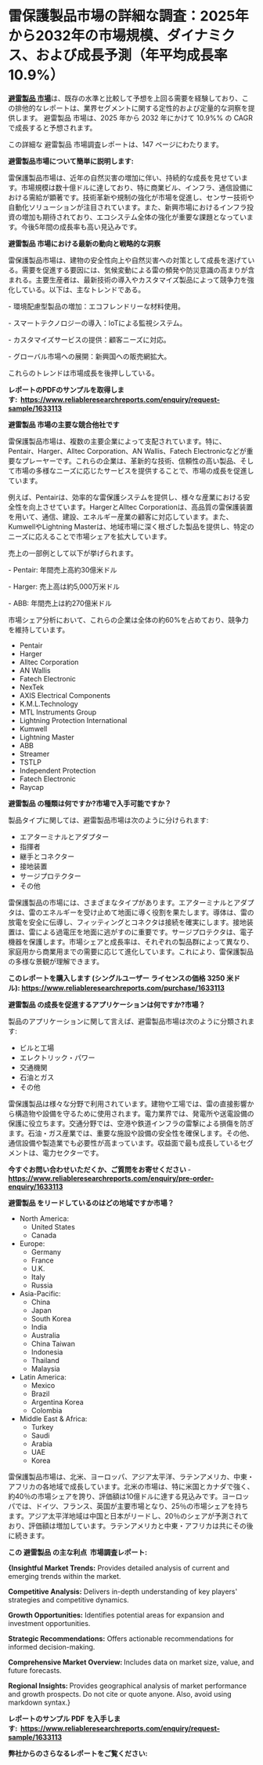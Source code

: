 <p><h1>雷保護製品市場の詳細な調査：2025年から2032年の市場規模、ダイナミクス、および成長予測（年平均成長率10.9%）</h1></p><p data-sourcepos="1:1-1:157"><strong><a href="https://www.reliableresearchreports.com/lightning-protection-products-market-r1633113?utm_campaign=110&utm_medium=36&utm_source=Github&utm_content=ia&utm_term=19042025&utm_id=lightning-protection-products">避雷製品 市場</a></strong>は、既存の水準と比較して予想を上回る需要を経験しており、この排他的なレポートは、業界セグメントに関する定性的および定量的な洞察を提供します。 避雷製品 市場は、2025 年から 2032 年にかけて 10.9%% の CAGR で成長すると予想されます。</p>
<p data-sourcepos="3:1-3:50">この詳細な 避雷製品 市場調査レポートは、147 ページにわたります。</p>
<p><strong>避雷製品市場について簡単に説明します:</strong></p>
<p><p>雷保護製品市場は、近年の自然災害の増加に伴い、持続的な成長を見せています。市場規模は数十億ドルに達しており、特に商業ビル、インフラ、通信設備における需給が顕著です。技術革新や規制の強化が市場を促進し、センサー技術や自動化ソリューションが注目されています。また、新興市場におけるインフラ投資の増加も期待されており、エコシステム全体の強化が重要な課題となっています。今後5年間の成長率も高い見込みです。</p></p>
<p><strong>避雷製品 市場における最新の動向と戦略的な洞察</strong></p>
<p><p>雷保護製品市場は、建物の安全性向上や自然災害への対策として成長を遂げている。需要を促進する要因には、気候変動による雷の頻発や防災意識の高まりが含まれる。主要生産者は、最新技術の導入やカスタマイズ製品によって競争力を強化している。以下は、主なトレンドである。</p><p>- 環境配慮型製品の増加：エコフレンドリーな材料使用。</p><p>- スマートテクノロジーの導入：IoTによる監視システム。</p><p>- カスタマイズサービスの提供：顧客ニーズに対応。</p><p>- グローバル市場への展開：新興国への販売網拡大。</p><p>これらのトレンドは市場成長を後押ししている。</p></p>
<p><strong>レポートのPDFのサンプルを取得します</strong><strong>:&nbsp;&nbsp;<a href="https://www.reliableresearchreports.com/enquiry/request-sample/1633113?utm_campaign=110&utm_medium=36&utm_source=Github&utm_content=ia&utm_term=19042025&utm_id=lightning-protection-products">https://www.reliableresearchreports.com/enquiry/request-sample/1633113</a></strong></p>
<p><strong>避雷製品 市場の主要な競合他社です</strong></p>
<p><p>雷保護製品市場は、複数の主要企業によって支配されています。特に、Pentair、Harger、Alltec Corporation、AN Wallis、Fatech Electronicなどが重要なプレーヤーです。これらの企業は、革新的な技術、信頼性の高い製品、そして市場の多様なニーズに応じたサービスを提供することで、市場の成長を促進しています。</p><p>例えば、Pentairは、効率的な雷保護システムを提供し、様々な産業における安全性を向上させています。HargerとAlltec Corporationは、高品質の雷保護装置を用いて、通信、建設、エネルギー産業の顧客に対応しています。また、KumwellやLightning Masterは、地域市場に深く根ざした製品を提供し、特定のニーズに応えることで市場シェアを拡大しています。</p><p>売上の一部例として以下が挙げられます。</p><p>- Pentair: 年間売上高約30億米ドル</p><p>- Harger: 売上高は約5,000万米ドル</p><p>- ABB: 年間売上は約270億米ドル</p><p>市場シェア分析において、これらの企業は全体の約60%を占めており、競争力を維持しています。</p></p>
<p><ul><li>Pentair</li><li>Harger</li><li>Alltec Corporation</li><li>AN Wallis</li><li>Fatech Electronic</li><li>NexTek</li><li>AXIS Electrical Components</li><li>K.M.L.Technology</li><li>MTL Instruments Group</li><li>Lightning Protection International</li><li>Kumwell</li><li>Lightning Master</li><li>ABB</li><li>Streamer</li><li>TSTLP</li><li>Independent Protection</li><li>Fatech Electronic</li><li>Raycap</li></ul></p>
<p><strong>避雷製品 の種類は何ですか?市場で入手可能ですか？</strong></p>
<p>製品タイプに関しては、避雷製品市場は次のように分けられます:</p>
<p><ul><li>エアターミナルとアダプター</li><li>指揮者</li><li>継手とコネクター</li><li>接地装置</li><li>サージプロテクター</li><li>その他</li></ul></p>
<p><p>雷保護製品の市場には、さまざまなタイプがあります。エアターミナルとアダプタは、雷のエネルギーを受け止めて地面に導く役割を果たします。導体は、雷の放電を安全に伝導し、フィッティングとコネクタは接続を確実にします。接地装置は、雷による過電圧を地面に逃がすのに重要です。サージプロテクタは、電子機器を保護します。市場シェアと成長率は、それぞれの製品群によって異なり、家庭用から商業用までの需要に応じて進化しています。これにより、雷保護製品の多様な景観が理解できます。</p></p>
<p><strong>このレポートを購入します (シングルユーザー ライセンスの価格 3250 米ドル):&nbsp;<a href="https://www.reliableresearchreports.com/purchase/1633113?utm_campaign=110&utm_medium=36&utm_source=Github&utm_content=ia&utm_term=19042025&utm_id=lightning-protection-products">https://www.reliableresearchreports.com/purchase/1633113</a></strong></p>
<p><strong>避雷製品 の成長を促進するアプリケーションは何ですか?市場？</strong></p>
<p>製品のアプリケーションに関して言えば、避雷製品市場は次のように分類されます:</p>
<p><ul><li>ビルと工場</li><li>エレクトリック・パワー</li><li>交通機関</li><li>石油とガス</li><li>その他</li></ul></p>
<p><p>雷保護製品は様々な分野で利用されています。建物や工場では、雷の直接影響から構造物や設備を守るために使用されます。電力業界では、発電所や送電設備の保護に役立ちます。交通分野では、空港や鉄道インフラの雷撃による損傷を防ぎます。石油・ガス産業では、重要な施設や設備の安全性を確保します。その他、通信設備や製造業でも必要性が高まっています。収益面で最も成長しているセグメントは、電力セクターです。</p></p>
<p><strong>今すぐお問い合わせいただくか、ご質問をお寄せください</strong><strong>&nbsp;</strong>-<strong><a href="https://www.reliableresearchreports.com/enquiry/pre-order-enquiry/1633113?utm_campaign=110&utm_medium=36&utm_source=Github&utm_content=ia&utm_term=19042025&utm_id=lightning-protection-products">https://www.reliableresearchreports.com/enquiry/pre-order-enquiry/1633113</a></strong></p>
<p><strong>避雷製品 をリードしているのはどの地域ですか市場？</strong></p>
<p><ul>
    <li>
        North America:
        <ul>
            <li>United States</li>
            <li>Canada</li>
        </ul>
    </li>
    <li>
        Europe:
        <ul>
            <li>Germany</li>
            <li>France</li>
            <li>U.K.</li>
            <li>Italy</li>
            <li>Russia</li>
        </ul>
    </li>
    <li>
        Asia-Pacific:
        <ul>
            <li>China</li>
            <li>Japan</li>
            <li>South Korea</li>
            <li>India</li>
            <li>Australia</li>
            <li>China Taiwan</li>
            <li>Indonesia</li>
            <li>Thailand</li>
            <li>Malaysia</li>
        </ul>
    </li>
    <li>
        Latin America:
        <ul>
            <li>Mexico</li>
            <li>Brazil</li>
            <li>Argentina Korea</li>
            <li>Colombia</li>
        </ul>
    </li>
    <li>
        Middle East & Africa:
        <ul>
            <li>Turkey</li>
            <li>Saudi</li>
            <li>Arabia</li>
            <li>UAE</li>
            <li>Korea</li>
        </ul>
    </li>
    </ul></p>
<p><p>雷保護製品市場は、北米、ヨーロッパ、アジア太平洋、ラテンアメリカ、中東・アフリカの各地域で成長しています。北米の市場は、特に米国とカナダで強く、約40％の市場シェアを誇り、評価額は10億ドルに達する見込みです。ヨーロッパでは、ドイツ、フランス、英国が主要市場となり、25％の市場シェアを持ちます。アジア太平洋地域は中国と日本がリードし、20％のシェアが予測されており、評価額は増加しています。ラテンアメリカと中東・アフリカは共にその後に続きます。</p></p>
<p><strong>この 避雷製品 の主な利点&nbsp; 市場調査レポート:</strong></p>
<p><strong>{Insightful Market Trends:</strong> Provides detailed analysis of current and emerging trends within the market.</p>
<p><strong>Competitive Analysis:</strong> Delivers in-depth understanding of key players' strategies and competitive dynamics.</p>
<p><strong>Growth Opportunities:</strong> Identifies potential areas for expansion and investment opportunities.</p>
<p><strong>Strategic Recommendations:</strong> Offers actionable recommendations for informed decision-making.</p>
<p><strong>Comprehensive Market Overview: </strong>Includes data on market size, value, and future forecasts.</p>
<p><strong>Regional Insights: </strong>Provides geographical analysis of market performance and growth prospects. Do not cite or quote anyone. Also, avoid using markdown syntax.}</p>
<p><strong>レポートのサンプル PDF を入手します:&nbsp;</strong><strong>&nbsp;<a href="https://www.reliableresearchreports.com/enquiry/request-sample/1633113?utm_campaign=110&utm_medium=36&utm_source=Github&utm_content=ia&utm_term=19042025&utm_id=lightning-protection-products">https://www.reliableresearchreports.com/enquiry/request-sample/1633113</a></strong></p>
<p></p>
<p></p>
<p></p>
<p></p>
<p><strong>弊社からのさらなるレポートをご覧ください:</strong></p>
<p><strong><p></p><p></p><p></p></strong></p>